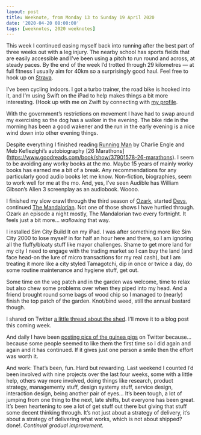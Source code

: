 ```yaml
---
layout: post
title: Weeknote, from Monday 13 to Sunday 19 April 2020
date: '2020-04-20 08:00:00'
tags: [weeknotes, 2020 weeknotes]
---
```

This week I continued easing myself back into running after the best part of three weeks out with a leg injury. The nearby school has sports fields that are easily accessible and I’ve been using a pitch to run round and across, at steady paces. By the end of the week I’d trotted through 29 kilometres — at full fitness I usually aim for 40km so a surprisingly good haul. Feel free to hook up on [Strava](https://www.strava.com/athletes/41247532).

I’ve been cycling indoors. I got a turbo trainer, the road bike is hooked into it, and I’m using Swift on the iPad to help makes things a bit more interesting. (Hook up with me on Zwift by connecting with [my profile](https://zwift.com/athlete/58d04352-984b-4336-b52c-efd7363692980).

With the government’s restrictions on movement I have had to swap around my exercising so the dog has a walker in the evening. The bike ride in the morning has been a good wakener and the run in the early evening is a nice wind down into other evening things.

Despite everything I finished reading [Running Man](https://www.goodreads.com/book/show/27274423-running-man) by Charlie Engle  and Meb Keflezighi’s autobiography [26 Marathons] (https://www.goodreads.com/book/show/37901578-26-marathons). I seem to be avoiding any worky books at the mo. Maybe 15 years of mainly worky books has earned me a bit of a break. Any recommendations for any particularly good audio books let me know. Non-fiction, biographies, seem to work well for me at the mo. And, yes, I’ve seen Audible has William Gibson’s Alien 3 screenplay as an audiobook. Woooo.

I finished my slow crawl through the third season of [Ozark](https://www.imdb.com/title/tt5071412/), started [Devs](https://www.imdb.com/title/tt8134186/), continued [The Mandalorian](https://www.imdb.com/title/tt8111088/). Not one of those shows I have hurtled through. Ozark an episode a night mostly, The Mandalorian two every fortnight. It feels just a bit more... _wallowing_ that way.

I installed Sim City Build It on my iPad. I was after something more like Sim City 2000 to lose myself in for half an hour here and there, so I am ignoring all the fluffy/bloaty stuff like mayor challenges. Shame to get more land for my city I need to engage with the trading market so I can buy the land (and face head-on the lure of micro transactions for my real cash), but I am treating it more like a city styled Tamagotchi, dip in once or twice a day, do some routine maintenance and hygiene stuff, get out.

Some time on the veg patch and in the garden was welcome, time to relax but also chew some problems over when they piped into my head. And a friend brought round some bags of wood chip so I managed to (nearly) finish the top patch of the garden. Knot/bind weed, still the annual bastard though.

I shared on Twitter [a little thread about the shed](https://twitter.com/OfficeOfWilson/status/1251875036404776960). I'll move it to a blog post this coming week.

And daily I have been [posting pics of the guinea pigs](https://twitter.com/OfficeOfWilson/status/1251862161246375938) on Twitter because... because some people seemed to like them the first time so I did again and again and it has continued. If it gives just one person a smile then the effort was worth it.

And work: That’s been, fun. Hard but rewarding. Last weekend I counted I’d been involved with nine projects over the last four weeks, some with a little help, others way more involved, doing things like research, product strategy, managementy stuff, design systemy stuff, service design, interaction design, being another pair of eyes... It’s been tough, a lot of jumping from one thing to the next, late shifts, but everyone has been great. It’s been heartening to see a lot of get stuff out there but giving that stuff some decent thinking through. It’s not just about a strategy of delivery, it’s about a strategy of delivering what works, which is not about shipped? done!. _Continual gradual improvement_.
